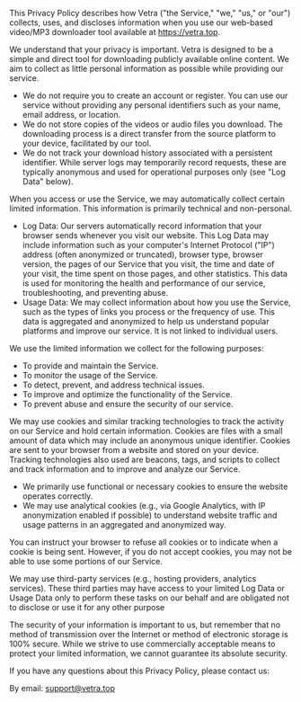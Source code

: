 <script lang="ts">
    import env from "$lib/env";
    import { t } from "$lib/i18n/translations";

    import SectionHeading from "$components/misc/SectionHeading.svelte";
</script>

This Privacy Policy describes how Vetra ("the Service," "we," "us," or "our") collects, uses, and discloses information when you use our web-based video/MP3 downloader tool available at https://vetra.top.

<section id="general">
<SectionHeading
    title="Our Commitment to Your Privacy"
    sectionId="general"
/>

We understand that your privacy is important. Vetra is designed to be a simple and direct tool for downloading publicly available online content. We aim to collect as little personal information as possible while providing our service.
</section>

<section id="local">
<SectionHeading
    title="Information We Do Not Collect"
    sectionId="local"
/>

- We do not require you to create an account or register. You can use our service without providing any personal identifiers such as your name, email address, or location.
- We do not store copies of the videos or audio files you download. The downloading process is a direct transfer from the source platform to your device, facilitated by our tool.
- We do not track your download history associated with a persistent identifier. While server logs may temporarily record requests, these are typically anonymous and used for operational purposes only (see "Log Data" below).

</section>

<section id="saving">
<SectionHeading
    title="Information We May Collect (Limited)"
    sectionId="saving"
/>

When you access or use the Service, we may automatically collect certain limited information. This information is primarily technical and non-personal.

- Log Data: Our servers automatically record information that your browser sends whenever you visit our website. This Log Data may include information such as your computer's Internet Protocol ("IP") address (often anonymized or truncated), browser type, browser version, the pages of our Service that you visit, the time and date of your visit, the time spent on those pages, and other statistics. This data is used for monitoring the health and performance of our service, troubleshooting, and preventing abuse.   
- Usage Data: We may collect information about how you use the Service, such as the types of links you process or the frequency of use. This data is aggregated and anonymized to help us understand popular platforms and improve our service. It is not linked to individual users.
  
</section>

<section id="encryption">
<SectionHeading
    title="How We Use Information"
    sectionId="encryption"
/>

We use the limited information we collect for the following purposes:

- To provide and maintain the Service.
- To monitor the usage of the Service.
- To detect, prevent, and address technical issues.
- To improve and optimize the functionality of the Service.   
- To prevent abuse and ensure the security of our service.

</section>


<section id="cookies">
<SectionHeading
    title="Cookies"
    sectionId="cookies"
/>

We may use cookies and similar tracking technologies to track the activity on our Service and hold certain information. Cookies are files with a small amount of data which may include an anonymous unique identifier. Cookies are sent to your browser from a website and stored on your device. Tracking technologies also used are beacons, tags, and scripts to collect and track information and to improve and analyze our Service.   

- We primarily use functional or necessary cookies to ensure the website operates correctly.
- We may use analytical cookies (e.g., via Google Analytics, with IP anonymization enabled if possible) to understand website traffic and usage patterns in an aggregated and anonymized way.
  
You can instruct your browser to refuse all cookies or to indicate when a cookie is being sent. However, if you do not accept cookies, you may not be able to use some portions of our Service.   

</section>


<section id="Third-Party Services">
<SectionHeading
    title="Third-Party Services"
    sectionId="Third-Party Services"
/>

We may use third-party services (e.g., hosting providers, analytics services). These third parties may have access to your limited Log Data or Usage Data only to perform these tasks on our behalf and are obligated not to disclose or use it for any other purpose

</section>

<section id="Security">
<SectionHeading
    title="Security"
    sectionId="Security"
/>

The security of your information is important to us, but remember that no method of transmission over the Internet or method of electronic storage is 100% secure. While we strive to use commercially acceptable means to protect your limited information, we cannot guarantee its absolute security.

</section>

<section id="contact-us">
<SectionHeading
    title="Contact Us"
    sectionId="contact-us"
/>

If you have any questions about this Privacy Policy, please contact us:   

By email: support@vetra.top

</section>



